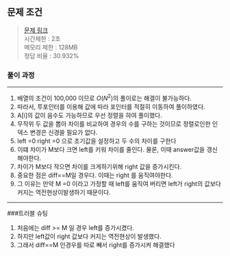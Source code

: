 ## 문제 조건
> <a href = "https://www.acmicpc.net/problem/2230"> 문제 링크 </a>  
> 시간제한 : 2초  
> 메모리 제한 : 128MB  
> 정답 비율 :	30.932%

### 풀이 과정
---
1. 배열의 조건이 100,000 이므로 $O(N^2)$의 풀이로는 해결이 불가능하다.
2. 따라서, 투포인터를 이용해 값에 따라 포인터를 적절히 이동하여 풀이하였다.
3. A[i]의 값이 음수도 가능하므로 우선 정렬을 햐여 풀이했다.
4. 무작위 두 값을 뽑아 차이를 비교하여 경우의 수를 구하는 것이므로 정렬로인한 인덱스 변경은 신경쓸 필요가 없다.
5. left =0 right =0 으로 초기값을 설정하고 두 수의 차이를 구한다
6. 이떄 차이가 M보다 크면 left를 키워 차이를 줄인다. 물론, 이때 answer값을 갱신해야한다.
7. 차이가 M보다 작으면 차이를 크게하기위해 right 값을 증가시킨다.
8. 중요한 점은 diff==M일 경우다. 이때는 right 를 움직여야한다.
9. 그 이유는 만약 M =0 이라고 가정할 때 left를 움직여 버리면 left가 right의 값보다 커지는 역전현상이발생하기 때문이다.

---
###트러블 슈팅
1. 처음에는 diff >= M 일 경우 left를 증가시켰다.
2. 하지만 left값이 right 값보다 커지는 역전현상이 발생했다.
3. 그래서 diff==M 인경우를 따로 빼서 right를 증가시켜 해결했다 
